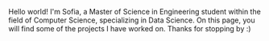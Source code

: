 Hello world! I'm Sofia, a Master of Science in Engineering student within the field of Computer Science, specializing in Data Science. On this page, you will find some of the projects I have worked on. Thanks for stopping by :)
